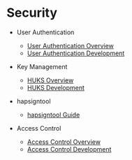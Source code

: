 # Security

- User Authentication
  - [User Authentication Overview](userauth-overview.md)
  - [User Authentication Development](userauth-guidelines.md)
  
- Key Management
  - [HUKS Overview](huks-overview.md)
  - [HUKS Development](huks-guidelines.md)
  
- hapsigntool  
  - [hapsigntool Guide](hapsigntool-guidelines.md)
  
- Access Control  
  - [Access Control Overview](accesstoken-overview.md)
  - [Access Control Development](accesstoken-guidelines.md)